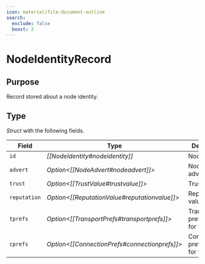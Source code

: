 ```yaml
---
icon: material/file-document-outline
search:
  exclude: false
  boost: 2
---
```


# NodeIdentityRecord

## Purpose

Record stored about a node identity.

## Type

*Struct* with the following fields.

| Field        | Type                                              | Description                          |
|--------------|---------------------------------------------------|--------------------------------------|
| `id`         | *[[NodeIdentity#nodeidentity]]*                   | Node identity                        |
| `advert`     | *Option<[[NodeAdvert#nodeadvert]]>*           | Node advertisement                   |
| `trust`      | *Option<[[TrustValue#trustvalue]]>*           | Trust value                          |
| `reputation` | *Option<[[ReputationValue#reputationvalue]]>* | Reputation value                     |
| `tprefs`     | *Option<[[TransportPrefs#transportprefs]]>*   | Transport preferences for this peer  |
| `cprefs`     | *Option<[[ConnectionPrefs#connectionprefs]]>* | Connection preferences for this peer |

